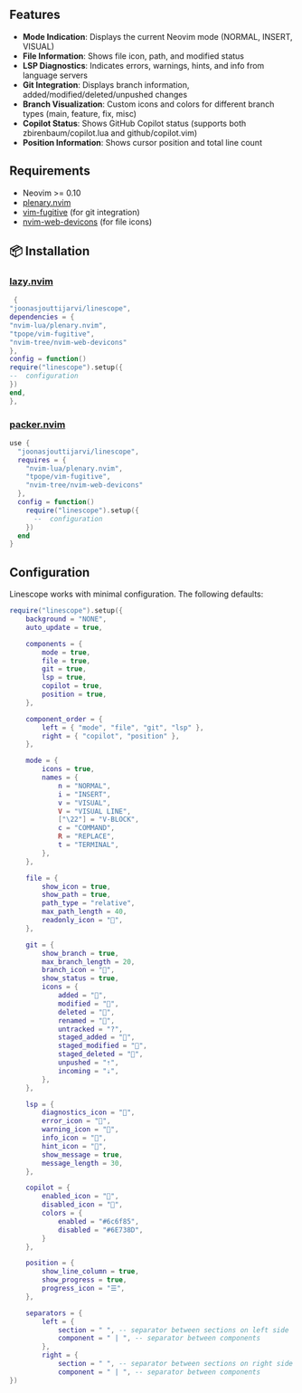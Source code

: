 ## Features

- **Mode Indication**: Displays the current Neovim mode (NORMAL, INSERT, VISUAL)
- **File Information**: Shows file icon, path, and modified status
- **LSP Diagnostics**: Indicates errors, warnings, hints, and info from language servers
- **Git Integration**: Displays branch information, added/modified/deleted/unpushed changes
- **Branch Visualization**: Custom icons and colors for different branch types (main, feature, fix, misc)
- **Copilot Status**: Shows GitHub Copilot status (supports both zbirenbaum/copilot.lua and github/copilot.vim)
- **Position Information**: Shows cursor position and total line count

## Requirements

- Neovim >= 0.10
- [plenary.nvim](https://github.com/nvim-lua/plenary.nvim)
- [vim-fugitive](https://github.com/tpope/vim-fugitive) (for git integration)
- [nvim-web-devicons](https://github.com/nvim-tree/nvim-web-devicons) (for file icons)

## 📦 Installation

### [lazy.nvim](https://github.com/folke/lazy.nvim)

```lua
 {
"joonasjouttijarvi/linescope",
dependencies = {
"nvim-lua/plenary.nvim",
"tpope/vim-fugitive",
"nvim-tree/nvim-web-devicons"
},
config = function()
require("linescope").setup({
--  configuration
})
end,
},
```

### [packer.nvim](https://github.com/wbthomason/packer.nvim)

```lua
use {
  "joonasjouttijarvi/linescope",
  requires = {
    "nvim-lua/plenary.nvim",
    "tpope/vim-fugitive",
    "nvim-tree/nvim-web-devicons"
  },
  config = function()
    require("linescope").setup({
      --  configuration
    })
  end
}
```

## Configuration

Linescope works with minimal configuration. The following defaults:

```lua
require("linescope").setup({
    background = "NONE",
    auto_update = true,

    components = {
        mode = true,
        file = true,
        git = true,
        lsp = true,
        copilot = true,
        position = true,
    },

    component_order = {
        left = { "mode", "file", "git", "lsp" },
        right = { "copilot", "position" },
    },

    mode = {
        icons = true,
        names = {
            n = "NORMAL",
            i = "INSERT",
            v = "VISUAL",
            V = "VISUAL LINE",
            ["\22"] = "V-BLOCK",
            c = "COMMAND",
            R = "REPLACE",
            t = "TERMINAL",
        },
    },

    file = {
        show_icon = true,
        show_path = true,
        path_type = "relative",
        max_path_length = 40,
        readonly_icon = "",
    },

    git = {
        show_branch = true,
        max_branch_length = 20,
        branch_icon = "",
        show_status = true,
        icons = {
            added = "",
            modified = "",
            deleted = "",
            renamed = "",
            untracked = "?",
            staged_added = "",
            staged_modified = "",
            staged_deleted = "",
            unpushed = "⇡",
            incoming = "⇣",
        },
    },

    lsp = {
        diagnostics_icon = "",
        error_icon = "",
        warning_icon = "",
        info_icon = "",
        hint_icon = "",
        show_message = true,
        message_length = 30,
    },

    copilot = {
        enabled_icon = "",
        disabled_icon = "",
        colors = {
            enabled = "#6c6f85",
            disabled = "#6E738D",
        }
    },

    position = {
        show_line_column = true,
        show_progress = true,
        progress_icon = "☰",
    },

    separators = {
        left = {
            section = " ", -- separator between sections on left side
            component = " | ", -- separator between components
        },
        right = {
            section = " ", -- separator between sections on right side
            component = " | ", -- separator between components
})
```
